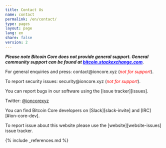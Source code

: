 ```yaml
---
title: Contact Us
name: contact
permalink: /en/contact/
type: pages
layout: page
lang: en
share: false
version: 2
---
```

<i style="font-weight: bold">Please note Bitcoin Core does not provide general support. General community support can be found at <a style="color:blue" href="https://bitcoin.stackexchange.com/">bitcoin.stackexchange.com</a></i>.

For general enquiries and press: <i class="fa fa-fw fa-envelope"></i> contact<span style="display:none"></span>@ioncore.xyz (<i style="color:red">not for support</i>).

To report security issues: <i class="fa fa-fw fa-envelope"></i> security<span style="display:none"></span>@ioncore.xyz (<i style="color:red">not for support</i>).

You can report bugs in our software using the <i class="fa fa-fw fa-github"></i> [issue tracker][issues].

<i class="fa fa-fw fa-twitter"></i> Twitter: <a href="https://twitter.com/ioncorexyz/">@ioncorexyz</a>

You can find Bitcoin Core developers on <i class="fa fa-fw fa-slack"></i> [Slack][slack-invite] and [IRC][#ion-core-dev].

To report issue about this website please use the [website][website-issues] issue tracker.

{% include _references.md %}
